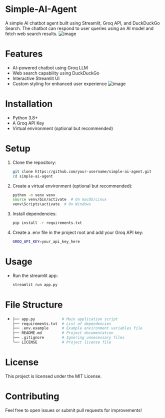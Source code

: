 # Simple-AI-Agent
A simple AI chatbot agent built using Streamlit, Groq API, and DuckDuckGo Search. The chatbot can respond to user queries using an AI model and fetch web search results.
![image](https://github.com/user-attachments/assets/c1987bd8-898b-4e9a-b557-d19d0edc4a1e)
# Features
- AI-powered chatbot using Groq LLM
- Web search capability using DuckDuckGo
- Interactive Streamlit UI
- Custom styling for enhanced user experience
![image](https://github.com/user-attachments/assets/6d8322a2-4a40-4f1c-b7de-9eacd4e5fc7a)
# Installation
- Python 3.8+
- A Groq API Key
- Virtual environment (optional but recommended)

# Setup
1. Clone the repository:
   ```bash
   git clone https://github.com/your-username/simple-ai-agent.git
   cd simple-ai-agent
2. Create a virtual environment (optional but recommended):
   ```bash
   python -m venv venv
   source venv/bin/activate  # On macOS/Linux
   venv\Scripts\activate  # On Windows
3. Install dependencies:
   ```bash
   pip install -r requirements.txt
4. Create a .env file in the project root and add your Groq API key:
    ```bash
    GROQ_API_KEY=your_api_key_here

# Usage
- Run the streamlit app:
  ```bash
  streamlit run app.py
# File Structure
- ```bash
  ├── app.py            # Main application script
  ├── requirements.txt  # List of dependencies
  ├── .env.example      # Example environment variables file
  ├── README.md         # Project documentation
  ├── .gitignore        # Ignoring unnecessary files
  └── LICENSE           # Project license file

# License
This project is licensed under the MIT License.

# Contributing
Feel free to open issues or submit pull requests for improvements!
